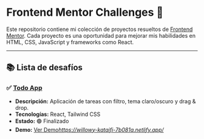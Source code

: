 # Frontend Mentor Challenges 🚀

Este repositorio contiene mi colección de proyectos resueltos de [Frontend Mentor](https://www.frontendmentor.io/). Cada proyecto es una oportunidad para mejorar mis habilidades en HTML, CSS, JavaScript y frameworks como React.

---

## 📚 Lista de desafíos

### ✅ [Todo App](https://www.frontendmentor.io/challenges/todo-app-Su1_KokOW)
- **Descripción:** Aplicación de tareas con filtro, tema claro/oscuro y drag & drop.
- **Tecnologías:** React, Tailwind CSS
- **Estado:** 🟢 Finalizado
- **Demo:** [Ver Demo]([#])_https://willowy-kataifi-7b081a.netlify.app/_ 

